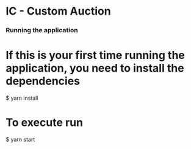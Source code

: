 # IC - Custom Auction

### Running the application

# If this is your first time running the application, you need to install the dependencies

$ yarn install

# To execute run

$ yarn start
